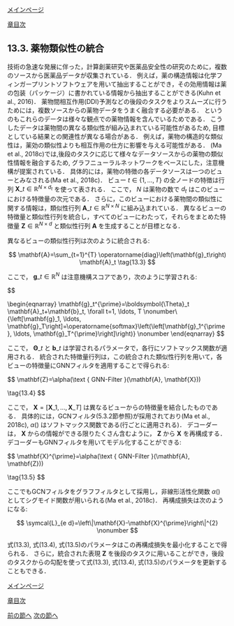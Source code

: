 [メインページ](../../index.markdown)

[章目次](./chap13.md)
## 13.3. 薬物類似性の統合

技術の急速な発展に伴った，計算創薬研究や医薬品安全性の研究のために，複数のソースから医薬品データが収集されている． 例えば，薬の構造情報は化学フィンガープリントソフトウェアを用いて抽出することができ，その効用情報は薬の包装（パッケージ）に書かれている情報から抽出することができる(Kuhn et al., 2016)． 薬物間相互作用(DDI)予測などの後段のタスクをよりスムーズに行うためには，複数ソースからの薬物データをうまく融合する必要がある． というのもこれらのデータは様々な観点での薬物情報を含んでいるためである． こうしたデータは薬物間の異なる類似性が組み込まれている可能性があるため, 目標としている結果との関連性が異なる場合がある． 例えば，薬物の構造的な類似性は，薬効の類似性よりも相互作用の仕方に影響を与える可能性がある． (Ma et al., 2018c)では,後段のタスクに応じて様々なデータソースからの薬物の類似性情報を融合するため, グラフニューラルネットワークをベースにした，注意機構が提案されている． 具体的には，薬物の特徴の各データソースは一つのビューとみなされる(Ma et al., 2018c)． ビュー $t \in\{1, \ldots, T\}$ の全ノードの特徴は行列 $\mathbf{X}\_t \in \mathbb{R}^{N \times d_t}$ を使って表される． ここで， $N$ は薬物の数で $d_t$ はこのビューにおける特徴量の次元である． さらに，このビューにおける薬物間の類似性に関する情報は，類似性行列 $\mathbf{A}\_t \in \mathbb{R}^{N \times N}$ に組み込まれている． 異なるビューの特徴量と類似性行列を統合し，すべてのビューにわたって，それらをまとめた特徴量 $\mathbf{Z} \in \mathbb{R}^{N \times d}$ と類似性行列 $\mathbf{A}$ を生成することが目標となる．

異なるビューの類似性行列は次のように統合される:

 $$
 \mathbf{A}=\sum_{t=1}^{T} \operatorname{diag}\left(\mathbf{g}_t\right) \mathbf{A}_t 
\tag{13.3} $$
 

ここで， $\mathbf{g}\_t \in \mathbb{R}^{N}$ は注意機構スコアであり，次のように学習される:

  

$$

\begin{eqnarray}
    \mathbf{g}_t^{\prime}=\boldsymbol{\Theta}_t \mathbf{A}_t+\mathbf{b}_t, \forall t=1, \ldots, T \nonumber\\ {\left[\mathbf{g}_1, \ldots, \mathbf{g}_T\right]=\operatorname{softmax}\left(\left[\mathbf{g}_1^{\prime}, \ldots, \mathbf{g}_T^{\prime}\right]\right)}
    \nonumber
\end{eqnarray}
$$

  

ここで， $\boldsymbol{\Theta}\_t$ と $\mathbf{b}\_t$ は学習されるパラメータで，各行にソフトマックス関数が適用される． 統合された特徴量行列は，この統合された類似性行列を用いて，各ビューの特徴量にGNNフィルタを適用することで得られる:

 $$
 \mathbf{Z}=\alpha(\text { GNN-Filter }(\mathbf{A}, \mathbf{X}))
    
\tag{13.4} $$
 

ここで， $\mathbf{X}=\left[\mathbf{X}\_1, \ldots, \mathbf{X}\_T\right]$ は異なるビューからの特徴量を結合したものである． 具体的には，GCNフィルタ(5.3.2節参照)が採用されており(Ma et al., 2018c),  $\alpha()$ はソフトマックス関数である(行ごとに適用される)． デコーダーは， $\mathbf{X}$ からの情報ができる限りたくさん含むように， $\mathbf{Z}$ から $\mathbf{X}$ を再構成する． デコーダーもGNNフィルタを用いてモデル化することができる:

 $$
 \mathbf{X}^{\prime}=\alpha(\text { GNN-Filter }(\mathbf{A}, \mathbf{Z}))
    
\tag{13.5} $$
 

ここでもGCNフィルタをグラフフィルタとして採用し，非線形活性化関数 $\alpha()$ としてシグモイド関数が用いられる(Ma et al., 2018c)． 再構成損失は次のようになる:

 

$$
 \symcal{L}_{e d}=\left\|\mathbf{X}-\mathbf{X}^{\prime}\right\|^{2} \nonumber $$


 

式(13.3), 式(13.4), 式(13.5)のパラメータはこの再構成損失を最小化することで得られる． さらに，統合された表現 $\mathbf{Z}$ を後段のタスクに用いることができ，後段のタスクからの勾配を使って式(13.3), 式(13.4), 式(13.5)のパラメータを更新することもできる．


[メインページ](../../index.markdown)

[章目次](./chap13.md)

[前の節へ](./subsection_02.md) [次の節へ](./subsection_04.md)


